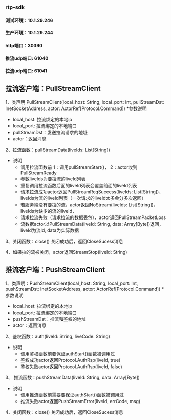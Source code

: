 ### rtp-sdk

#### 测试环境：10.1.29.246 
#### 生产环境：10.1.29.244
#### http端口：30390
#### 推流udp端口: 61040
#### 拉流udp端口: 61041


## 拉流客户端：PullStreamClient
1、类声明 PullStreamClient(local_host: String, local_port: Int,
                           pullStreamDst: InetSocketAddress, actor: ActorRef[Protocol.Command])
  *参数说明
  - local_host: 拉流绑定的本地ip
  - local_port: 拉流绑定的本地端口
  - pullStreamDst：发送拉流请求的地址
  - actor：返回消息

2、拉流函数：pullStreamData(liveIds: List[String])
  * 说明
    - 调用拉流函数前
                    1：调用pullStreamStart()，
                    2：actor收到PullStreamReady
    - 参数liveIds为要拉流的liveId列表
    - 重复调用拉流函数后面的liveId列表会覆盖前面的liveId列表
    - 请求拉流成功actor返回PullStreamReqSuccess(liveIds: List[String])，
      liveIds为流的liveId列表（一次请求的liveId太多会分多次返回）
    - 若服务端没有要拉的流，actor返回NoStream(liveIds: List[String])，liveIds为缺少的流的liveId，
    - 请求拉流失败（请求拉流的数据丢包），actor返回PullStreamPacketLoss
    - 流数据actor以PullStreamData(liveId: String, data: Array[Byte])返回，liveId为流Id, data为实际数据

3、关闭函数：close() 关闭成功后，返回CloseSucess消息

4、如果拉的流被关闭，actor返回StreamStop(liveId: String)

## 推流客户端：PushStreamClient
1、类声明：PushStreamClient(local_host: String, local_port: Int, pushStreamDst: InetSocketAddress,
                             actor: ActorRef[Protocol.Command])
  *参数说明
  - local_host: 拉流绑定的本地ip
  - local_port: 拉流绑定的本地端口
  - pushStreamDst：推流和鉴权的地址
  - actor：返回消息

2、鉴权函数：auth(liveId: String, liveCode: String)
  * 说明
    - 调用鉴权函数前要保证authStart()函数被调用过
    - 鉴权成功actor返回Protocol.AuthRsp(liveId, true)
    - 鉴权失败actor返回Protocol.AuthRsp(liveId, false)

3、 推流函数：pushStreamData(liveId: String, data: Array[Byte])
  * 说明
    - 调用推流函数前需要要保证authStart()函数被调用过
    - 推流失败actor返回PushStreamError(liveId, errCode, msg)

4、关闭函数：close() 关闭成功后，返回CloseSucess消息


